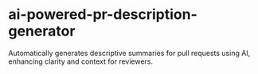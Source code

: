 # ai-powered-pr-description-generator
Automatically generates descriptive summaries for pull requests using AI, enhancing clarity and context for reviewers.
